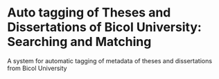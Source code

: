 # Auto tagging of Theses and Dissertations of Bicol University: Searching and Matching
A system for automatic tagging of metadata of theses and dissertations from Bicol University
